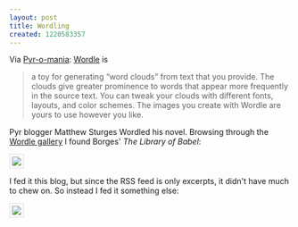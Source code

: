 ```yaml
---
layout: post
title: Wordling
created: 1220583357
---
```

Via [Pyr-o-mania](http://pyrsf.blogspot.com/2008/09/midwinter-wordled.html):  [Wordle](http://wordle.net/) is

> a toy for generating “word clouds” from text that you provide. The clouds give greater prominence to words that appear more frequently in the source text. You can tweak your clouds with different fonts, layouts, and color schemes. The images you create with Wordle are yours to use however you like. 

Pyr blogger Matthew Sturges Wordled his novel.  Browsing through the [Wordle gallery](http://wordle.net/gallery) I found Borges' *The Library of Babel*:

 <a href="http://wordle.net/gallery/wrdl/163542/The_Library_of_Babel" 
		  title="Wordle: The Library of Babel"><img
		  src="http://wordle.net/thumb/wrdl/163542/The_Library_of_Babel"
		  style="padding:4px;border:1px solid #ddd"></a>

I fed it this blog, but since the RSS feed is only excerpts, it didn't have much to chew on.  So instead I fed it something else:

<a href="http://wordle.net/gallery/wrdl/163619/lorem_ipsum" 
		  title="Wordle: lorem ipsum"><img
		  src="http://wordle.net/thumb/wrdl/163619/lorem_ipsum"
		  style="padding:4px;border:1px solid #ddd"></a>
